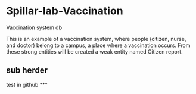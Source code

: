# 3pillar-lab-Vaccination
 Vaccination system db

This is an example of a vaccination system, where people (citizen, nurse, and doctor) belong to a campus, 
a place where a vaccination occurs. From these strong entities will be created a weak entity named Citizen report.

## sub herder
test in github ***
